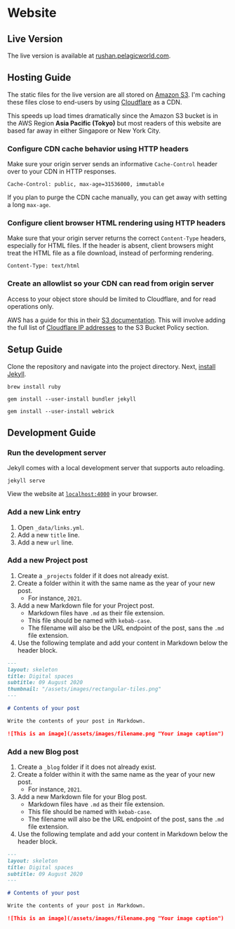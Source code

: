 # Website

## Live Version

The live version is available at [rushan.pelagicworld.com](https://rushan.pelagicworld.com).

## Hosting Guide

The static files for the live version are all stored on [Amazon S3](https://aws.amazon.com/s3).
I'm caching these files close to end-users by using [Cloudflare](https://www.cloudflare.com) as a CDN.

This speeds up load times dramatically since the Amazon S3 bucket is in the AWS Region **Asia Pacific (Tokyo)**
but most readers of this website are based far away in either Singapore or New York City.

### Configure CDN cache behavior using HTTP headers

Make sure your origin server sends an informative `Cache-Control` header over to your CDN in HTTP responses.

```
Cache-Control: public, max-age=31536000, immutable
```

If you plan to purge the CDN cache manually, you can get away with setting a long `max-age`.

### Configure client browser HTML rendering using HTTP headers

Make sure that your origin server returns the correct `Content-Type` headers, especially for HTML files.
If the header is absent, client browsers might treat the HTML file as a file download, instead of performing rendering.

```
Content-Type: text/html
```

### Create an allowlist so your CDN can read from origin server

Access to your object store should be limited to Cloudflare, and for read operations only.

AWS has a guide for this in their
[S3 documentation](https://docs.aws.amazon.com/AmazonS3/latest/userguide/example-bucket-policies.html#example-bucket-policies-IP).
This will involve adding the full list of [Cloudflare IP addresses](https://www.cloudflare.com/ips) to the S3 Bucket Policy section.

## Setup Guide

Clone the repository and navigate into the project directory.
Next, [install Jekyll](https://jekyllrb.com/docs/installation/macos).

```
brew install ruby
```

```
gem install --user-install bundler jekyll
```

```
gem install --user-install webrick
```

## Development Guide

### Run the development server

Jekyll comes with a local development server that supports auto reloading.

```
jekyll serve
```

View the website at [`localhost:4000`](http://localhost:4000/) in your browser.

### Add a new Link entry

1. Open `_data/links.yml`.
1. Add a new `title` line.
1. Add a new `url` line.

### Add a new Project post

1. Create a `_projects` folder if it does not already exist.
1. Create a folder within it with the same name as the year of your new post.
    - For instance, `2021`.
1. Add a new Markdown file for your Project post.
    - Markdown files have `.md` as their file extension.
    - This file should be named with `kebab-case`.
    - The filename will also be the URL endpoint of the post, sans the `.md` file extension.
1. Use the following template and add your content in Markdown below the header block.

```markdown
---
layout: skeleton
title: Digital spaces
subtitle: 09 August 2020
thumbnail: "/assets/images/rectangular-tiles.png"
---

# Contents of your post

Write the contents of your post in Markdown.

![This is an image](/assets/images/filename.png "Your image caption")
```

### Add a new Blog post

1. Create a `_blog` folder if it does not already exist.
1. Create a folder within it with the same name as the year of your new post.
    - For instance, `2021`.
1. Add a new Markdown file for your Blog post.
    - Markdown files have `.md` as their file extension.
    - This file should be named with `kebab-case`.
    - The filename will also be the URL endpoint of the post, sans the `.md` file extension.
1. Use the following template and add your content in Markdown below the header block.

```markdown
---
layout: skeleton
title: Digital spaces
subtitle: 09 August 2020
---

# Contents of your post

Write the contents of your post in Markdown.

![This is an image](/assets/images/filename.png "Your image caption")
```
